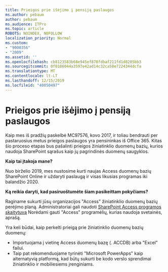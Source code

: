 ```yaml
---
title: Prieigos prie išėjimo į pensiją paslaugos
ms.author: pebaum
author: pebaum
ms.audience: ITPro
ms.topic: article
ROBOTS: NOINDEX, NOFOLLOW
localization_priority: Normal
ms.custom:
- "9000356"
- "2009"
ms.assetid: ''
ms.openlocfilehash: cb8123583b68e945ef878fdbaf211fd1d8205bb3
ms.sourcegitcommit: 0f0186044a3597e42ad14c32ca58e7224344dcfa
ms.translationtype: MT
ms.contentlocale: lt-LT
ms.lasthandoff: 12/15/2019
ms.locfileid: "40050497"
---
```

# <a name="access-services-retirement"></a>Prieigos prie išėjimo į pensiją paslaugos

Kaip mes iš pradžių paskelbė MC97576, kovo 2017, ir toliau bendrauti per pastaruosius metus prieigos paslaugos yra pensininkas iš Office 365. Kitas šio proceso etapas bus pašalinti prieigos žiniatinklio duomenų bazių, kurios naudoja SharePoint sąrašus kaip jų pagrindinės duomenų saugyklos.

**Kaip tai įtakoja mane?**

Nuo birželio 2019, mes nustosime kurti naujas Access duomenų bazių SharePoint Online ir uždaryti paslaugą ir visas likusias programas iki balandžio 2020.

**Ką reikia daryti, kad pasiruoštumėte šiam pasikeittam pokyčiams?**

Raginame sukurti jūsų organizacijos "Access" žiniatinklio duomenų bazių perėjimo planą. Administratoriai gali naudoti [SharePoint Access programos skaitytuvą](https://github.com/SharePoint/PnP-Tools/tree/master/Solutions/SharePoint.AccessApp.Scanner) Norėdami gauti "Access" programėlių, kurias naudoja svetainės, aprašą.

Yra keli būdai, kaip perkelti prieigą prie žiniatinklio duomenų bazių duomenų:

- Importuojama į vietinę Access duomenų bazę (. ACCDB) arba "Excel" failui.
- Taip pat rekomenduojame tyrinėti "Microsoft PowerApps" kaip alternatyvią platformą, kad būtų sukurti be kodo verslo sprendimai žiniatinklio ir mobiliesiems įrenginiams.